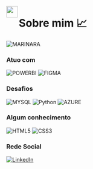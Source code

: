 <img src="https://avatars.githubusercontent.com/u/76715208?v=4" min-width="30px" max-width="30px" width="30px" align="left"></img>
# Sobre mim :chart_with_upwards_trend:
![MARINARA](https://img.shields.io/badge/Marinara-28-F16061?style=for-the-badge&logo=ko-fi&logoColor=white)

### **Atuo com**

![POWERBI](https://img.shields.io/badge/PowerBI-F2C811?style=for-the-badge&logo=Power%20BI&logoColor=white)
![FIGMA](https://img.shields.io/badge/Figma-F24E1E?style=for-the-badge&logo=figma&logoColor=white)

### **Desafios**

![MYSQL](https://img.shields.io/badge/sql-3670A0?style=for-the-badge&logo=mysql&logoColor=fff)
![Python](https://img.shields.io/badge/python-3670A0?style=for-the-badge&logo=python&logoColor=ffdd54)
![AZURE](https://img.shields.io/badge/Microsoft_Azure-0078D6?style=for-the-badge&logo=microsoft&logoColor=white)

### **Algum conhecimento**

![HTML5](https://img.shields.io/badge/HTML5-E34F26?style=for-the-badge&logo=html5&logoColor=white)
![CSS3](https://img.shields.io/badge/CSS3-1572B6?style=for-the-badge&logo=css3&logoColor=white)

### **Rede Social**

[![LinkedIn](https://img.shields.io/badge/LinkedIn-0077B5?style=for-the-badge&logo=linkedin&logoColor=white)](https://www.linkedin.com/in/marinara-maejima/)

